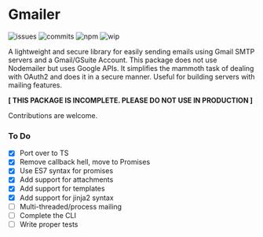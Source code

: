 # Gmailer

![issues](https://img.shields.io/github/issues/zrthxn/gmailer)
![commits](https://img.shields.io/github/last-commit/zrthxn/gmailer)
![npm](https://img.shields.io/npm/v/@zrthxn/gmailer)
![wip](https://img.shields.io/badge/dev-work%20in%20progress-blue)

A lightweight and secure library for easily sending emails using Gmail SMTP servers and a Gmail/GSuite Account. 
This package does not use Nodemailer but uses Google APIs. It simplifies the mammoth task of dealing with OAuth2 and does it in a secure manner. Useful for building servers with mailing features.

**[ THIS PACKAGE IS INCOMPLETE. PLEASE DO NOT USE IN PRODUCTION ]**

Contributions are welcome.

### To Do

- [x] Port over to TS
- [x] Remove callback hell, move to Promises
- [x] Use ES7 syntax for promises
- [x] Add support for attachments
- [x] Add support for templates
- [x] Add support for jinja2 syntax
- [ ] Multi-threaded/process mailing
- [ ] Complete the CLI
- [ ] Write proper tests
